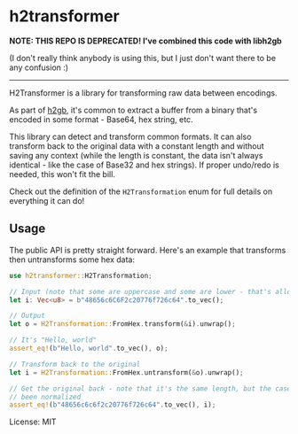 # h2transformer

**NOTE: THIS REPO IS DEPRECATED! I've combined this code with libh2gb**

(I don't really think anybody is using this, but I just don't want there to be any confusion :)

---

H2Transformer is a library for transforming raw data between encodings.

As part of [h2gb](https://github.com/h2gb), it's common to extract a buffer
from a binary that's encoded in some format - Base64, hex string, etc.

This library can detect and transform common formats. It can also
transform back to the original data with a constant length and without
saving any context (while the length is constant, the data isn't always
identical - like the case of Base32 and hex strings). If proper undo/redo
is needed, this won't fit the bill.

Check out the definition of the `H2Transformation` enum for full details on
everything it can do!

## Usage

The public API is pretty straight forward. Here's an example that transforms
then untransforms some hex data:


```rust
use h2transformer::H2Transformation;

// Input (note that some are uppercase and some are lower - that's allowed)
let i: Vec<u8> = b"48656c6C6F2c20776f726c64".to_vec();

// Output
let o = H2Transformation::FromHex.transform(&i).unwrap();

// It's "Hello, world"
assert_eq!(b"Hello, world".to_vec(), o);

// Transform back to the original
let i = H2Transformation::FromHex.untransform(&o).unwrap();

// Get the original back - note that it's the same length, but the case has
// been normalized
assert_eq!(b"48656c6c6f2c20776f726c64".to_vec(), i);
```

License: MIT
